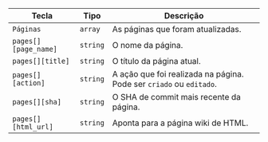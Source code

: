 | Tecla                | Tipo     | Descrição                                                           |
| -------------------- | -------- | ------------------------------------------------------------------- |
| `Páginas`            | `array`  | As páginas que foram atualizadas.                                   |
| `pages[][page_name]` | `string` | O nome da página.                                                   |
| `pages[][title]`     | `string` | O título da página atual.                                           |
| `pages[][action]`    | `string` | A ação que foi realizada na página. Pode ser `criado` ou `editado`. |
| `pages[][sha]`       | `string` | O SHA de commit mais recente da página.                             |
| `pages[][html_url]`  | `string` | Aponta para a página wiki de HTML.                                  |
